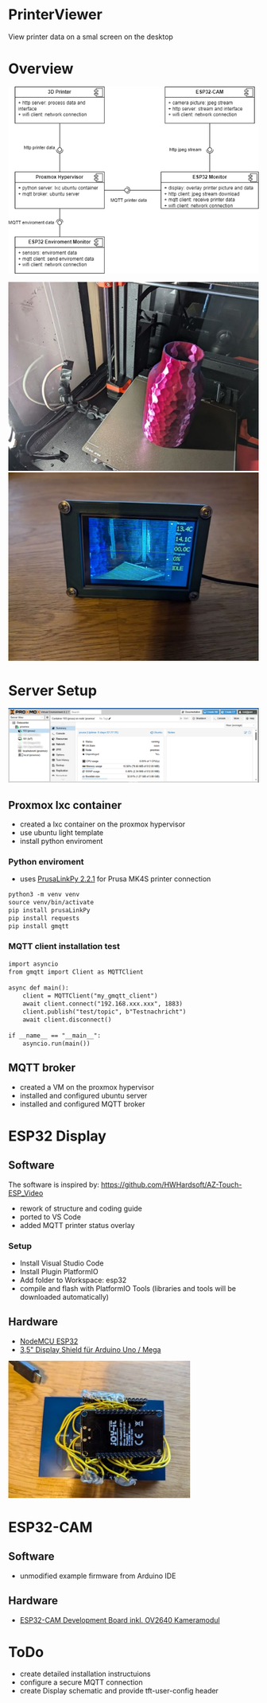 # PrinterViewer
View printer data on a smal screen on the desktop

# Overview
![PrinterPictureOverlay.drawio.png](PrinterPictureOverlay.drawio.png)

![printer with camera](pictures/esp32cam_chamber.jpg)
![display in printed frame](pictures/esp32display_front.jpg)

# Server Setup
![proxmox server](pictures/proxmox_server.png)

## Proxmox lxc container
- created a lxc container on the proxmox hypervisor
- use ubuntu light template
- install python enviroment

### Python enviroment
- uses [PrusaLinkPy 2.2.1](https://pypi.org/project/PrusaLinkPy/) for Prusa MK4S printer connection

~~~
python3 -m venv venv
source venv/bin/activate
pip install prusaLinkPy
pip install requests
pip install gmqtt
~~~

### MQTT client installation test
~~~
import asyncio
from gmqtt import Client as MQTTClient

async def main():
    client = MQTTClient("my_gmqtt_client")
    await client.connect("192.168.xxx.xxx", 1883)
    client.publish("test/topic", b"Testnachricht")
    await client.disconnect()

if __name__ == "__main__":
    asyncio.run(main())
~~~

## MQTT broker
- created a VM on the proxmox hypervisor
- installed and configured ubuntu server
- installed and configured MQTT broker

# ESP32 Display

## Software
The software is inspired by: https://github.com/HWHardsoft/AZ-Touch-ESP_Video
- rework of structure and coding guide
- ported to VS Code
- added MQTT printer status overlay

### Setup
- Install Visual Studio Code
- Install Plugin PlatformIO
- Add folder to Workspace: esp32
- compile and flash with PlatformIO Tools (libraries and tools will be downloaded automatically)

## Hardware
- [NodeMCU ESP32](https://joy-it.net/de/products/SBC-NodeMCU-ESP32)
- [3,5" Display Shield für Arduino Uno / Mega](https://www.berrybase.de/en/3-5-display-shield-fuer-arduino-uno-mega)

![soldered display connection](pictures/esp32display_back.jpg)

# ESP32-CAM

## Software
- unmodified example firmware from Arduino IDE

## Hardware
- [ESP32-CAM Development Board inkl. OV2640 Kameramodul](https://www.berrybase.de/esp32-cam-development-board-inkl.-ov2640-kameramodul)


# ToDo
- create detailed installation instructuions
- configure a secure MQTT connection
- create Display schematic and provide tft-user-config header